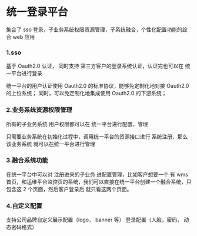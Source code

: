 # 统一登录平台

集合了 sso 登录，子业务系统权限资源管理，子系统融合，个性化配置功能的综合 web 应用

### 1.sso

基于 Oauth2.0 认证， 同时支持 第三方客户的登录系统认证，认证完也可以在 统一平台进行登录

统一平台的用户认证使用 Oauth2.0 的标准协议，能够免定制化地对接 Oauth2.0 的上位系统；
同时，可以免定制化地集成使用 Oauth2.0 的下游系统；

### 2.业务系统资源权限管理

所有的子业务系统 用户权限都可以在 统一平台进行配置，管理

只需要业务系统在初始化过程中，调用统一平台的资源接口进行 系统注册，那么该业务系统 就可以在统一平台进行管理

### 3.融合系统功能

在统一平台中可以对 注册进来的子业务 进配置管理，比如客户想要一个 有 wms 首页，和运维平台监控页的系统，我们可以直接在统一平台创建一个融合系统，只包含这 2 个页面，然后客户登录后 就只看这两个页面。

### 4.自定义配置

支持公司品牌自定义展示配置（logo， banner 等）
登录配置（人脸，密码， 动态密码格式）
